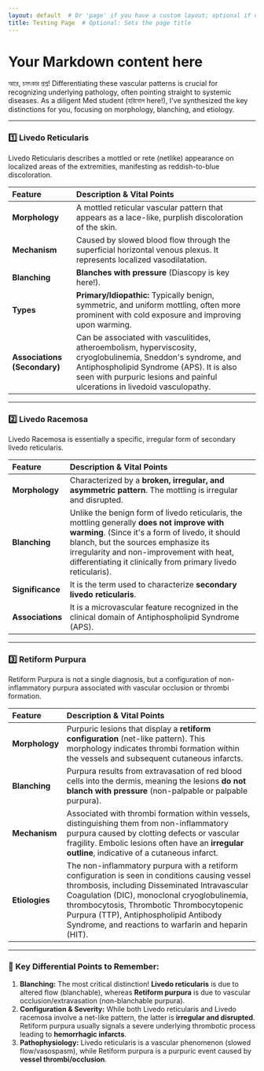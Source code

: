 ```yaml
---
layout: default  # Or 'page' if you have a custom layout; optional if using default theme
title: Testing Page  # Optional: Sets the page title
---
```


# Your Markdown content here


আরে, চমৎকার প্রশ্ন! Differentiating these vascular patterns is crucial for recognizing underlying pathology, often pointing straight to systemic diseases. As a diligent Med student (হরিবোল here!), I've synthesized the key distinctions for you, focusing on morphology, blanching, and etiology.

---

### 1️⃣ Livedo Reticularis

Livedo Reticularis describes a mottled or rete (netlike) appearance on localized areas of the extremities, manifesting as reddish-to-blue discoloration.

| Feature | Description & Vital Points |
| :--- | :--- |
| **Morphology** | A mottled reticular vascular pattern that appears as a lace-like, purplish discoloration of the skin. |
| **Mechanism** | Caused by slowed blood flow through the superficial horizontal venous plexus. It represents localized vasodilatation. |
| **Blanching** | **Blanches with pressure** (Diascopy is key here!). |
| **Types** | **Primary/Idiopathic:** Typically benign, symmetric, and uniform mottling, often more prominent with cold exposure and improving upon warming. |
| **Associations (Secondary)** | Can be associated with vasculitides, atheroembolism, hyperviscosity, cryoglobulinemia, Sneddon's syndrome, and Antiphospholipid Syndrome (APS). It is also seen with purpuric lesions and painful ulcerations in livedoid vasculopathy. |

***

### 2️⃣ Livedo Racemosa

Livedo Racemosa is essentially a specific, irregular form of secondary livedo reticularis.

| Feature | Description & Vital Points |
| :--- | :--- |
| **Morphology** | Characterized by a **broken, irregular, and asymmetric pattern**. The mottling is irregular and disrupted. |
| **Blanching** | Unlike the benign form of livedo reticularis, the mottling generally **does not improve with warming**. (Since it's a form of livedo, it should blanch, but the sources emphasize its irregularity and non-improvement with heat, differentiating it clinically from primary livedo reticularis). |
| **Significance** | It is the term used to characterize **secondary livedo reticularis**. |
| **Associations** | It is a microvascular feature recognized in the clinical domain of Antiphospholipid Syndrome (APS). |

***

### 3️⃣ Retiform Purpura

Retiform Purpura is not a single diagnosis, but a configuration of non-inflammatory purpura associated with vascular occlusion or thrombi formation.

| Feature | Description & Vital Points |
| :--- | :--- |
| **Morphology** | Purpuric lesions that display a **retiform configuration** (net-like pattern). This morphology indicates thrombi formation within the vessels and subsequent cutaneous infarcts. |
| **Blanching** | Purpura results from extravasation of red blood cells into the dermis, meaning the lesions **do not blanch with pressure** (non-palpable or palpable purpura). |
| **Mechanism** | Associated with thrombi formation within vessels, distinguishing them from non-inflammatory purpura caused by clotting defects or vascular fragility. Embolic lesions often have an **irregular outline**, indicative of a cutaneous infarct. |
| **Etiologies** | The non-inflammatory purpura with a retiform configuration is seen in conditions causing vessel thrombosis, including Disseminated Intravascular Coagulation (DIC), monoclonal cryoglobulinemia, thrombocytosis, Thrombotic Thrombocytopenic Purpura (TTP), Antiphospholipid Antibody Syndrome, and reactions to warfarin and heparin (HIT). |

***

### 📝 Key Differential Points to Remember:

1.  **Blanching:** The most critical distinction! **Livedo reticularis** is due to altered flow (blanchable), whereas **Retiform purpura** is due to vascular occlusion/extravasation (non-blanchable purpura).
2.  **Configuration & Severity:** While both Livedo reticularis and Livedo racemosa involve a net-like pattern, the latter is **irregular and disrupted**. Retiform purpura usually signals a severe underlying thrombotic process leading to **hemorrhagic infarcts**.
3.  **Pathophysiology:** Livedo reticularis is a vascular phenomenon (slowed flow/vasospasm), while Retiform purpura is a purpuric event caused by **vessel thrombi/occlusion**.
